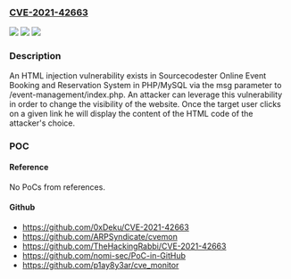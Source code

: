 ### [CVE-2021-42663](https://cve.mitre.org/cgi-bin/cvename.cgi?name=CVE-2021-42663)
![](https://img.shields.io/static/v1?label=Product&message=n%2Fa&color=blue)
![](https://img.shields.io/static/v1?label=Version&message=n%2Fa&color=blue)
![](https://img.shields.io/static/v1?label=Vulnerability&message=n%2Fa&color=brighgreen)

### Description

An HTML injection vulnerability exists in Sourcecodester Online Event Booking and Reservation System in PHP/MySQL via the msg parameter to /event-management/index.php. An attacker can leverage this vulnerability in order to change the visibility of the website. Once the target user clicks on a given link he will display the content of the HTML code of the attacker's choice.

### POC

#### Reference
No PoCs from references.

#### Github
- https://github.com/0xDeku/CVE-2021-42663
- https://github.com/ARPSyndicate/cvemon
- https://github.com/TheHackingRabbi/CVE-2021-42663
- https://github.com/nomi-sec/PoC-in-GitHub
- https://github.com/p1ay8y3ar/cve_monitor

